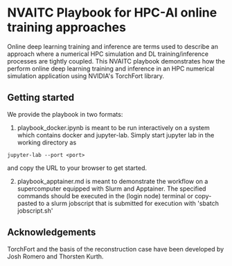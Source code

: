 # NVAITC Playbook for HPC-AI online training approaches

Online deep learning training and inference are terms used to describe an approach where a numerical HPC simulation and DL training/inference processes are tightly coupled. This NVAITC playbook demonstrates how the perform online deep learning training and inference in an HPC numerical simulation application using NVIDIA's TorchFort library. 

## Getting started

We provide the playbook in two formats:
1. playbook_docker.ipynb is meant to be run interactively on a system which contains docker and jupyter-lab.
Simply start jupyter lab in the working directory as
```
jupyter-lab --port <port> 
```
and copy the URL to your browser to get started.

2. playbook_apptainer.md is meant to demonstrate the workflow on a supercomputer equipped with Slurm and Apptainer.
The specified commands should be executed in the (login node) terminal or copy-pasted to a slurm jobscript that is submitted for execution with 'sbatch jobscript.sh'

## Acknowledgements
TorchFort and the basis of the reconstruction case have been developed by Josh Romero and Thorsten Kurth.

